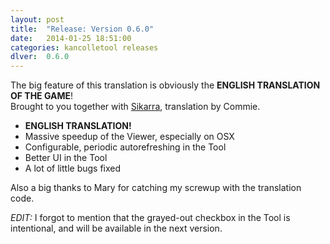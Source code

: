 ```yaml
---
layout: post
title:  "Release: Version 0.6.0"
date:   2014-01-25 18:51:00
categories: kancolletool releases
dlver:  0.6.0
---
```


The big feature of this translation is obviously the **ENGLISH TRANSLATION OF THE GAME**!  
Brought to you together with <a href="http://twitter.com/sikarra" target="_blank">Sikarra</a>, translation by Commie.

* **ENGLISH TRANSLATION!**
* Massive speedup of the Viewer, especially on OSX
* Configurable, periodic autorefreshing in the Tool
* Better UI in the Tool
* A lot of little bugs fixed

Also a big thanks to Mary for catching my screwup with the translation code.

*EDIT:* I forgot to mention that the grayed-out checkbox in the Tool is intentional, and will be available in the next version.
